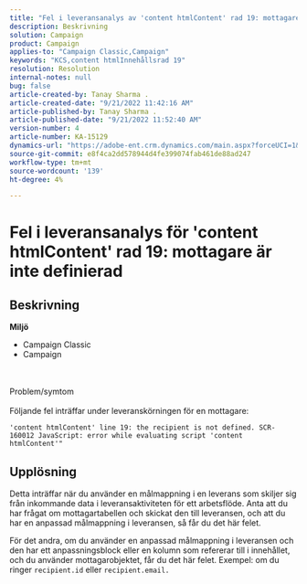 ```yaml
---
title: "Fel i leveransanalys av 'content htmlContent' rad 19: mottagare är inte definierad"
description: Beskrivning
solution: Campaign
product: Campaign
applies-to: "Campaign Classic,Campaign"
keywords: "KCS,content htmlInnehållsrad 19"
resolution: Resolution
internal-notes: null
bug: false
article-created-by: Tanay Sharma .
article-created-date: "9/21/2022 11:42:16 AM"
article-published-by: Tanay Sharma .
article-published-date: "9/21/2022 11:52:40 AM"
version-number: 4
article-number: KA-15129
dynamics-url: "https://adobe-ent.crm.dynamics.com/main.aspx?forceUCI=1&pagetype=entityrecord&etn=knowledgearticle&id=c8f47070-a239-ed11-9db1-002248086735"
source-git-commit: e8f4ca2dd578944d4fe399074fab461de88ad247
workflow-type: tm+mt
source-wordcount: '139'
ht-degree: 4%

---
```


# Fel i leveransanalys för &#39;content htmlContent&#39; rad 19: mottagare är inte definierad

## Beskrivning

<b>Miljö</b>
- Campaign Classic
- Campaign



<br><br>Problem/symtom<br><br>
Följande fel inträffar under leveranskörningen för en mottagare:

`'content htmlContent' line 19: the recipient is not defined. SCR-160012 JavaScript: error while evaluating script 'content htmlContent'"`


## Upplösning


Detta inträffar när du använder en målmappning i en leverans som skiljer sig från inkommande data i leveransaktiviteten för ett arbetsflöde. Anta att du har frågat om mottagartabellen och skickat den till leveransen, och att du har en anpassad målmappning i leveransen, så får du det här felet.

För det andra, om du använder en anpassad målmappning i leveransen och den har ett anpassningsblock eller en kolumn som refererar till i innehållet, och du använder mottagarobjektet, får du det här felet. Exempel: om du ringer `recipient.id` eller `recipient.email.`
